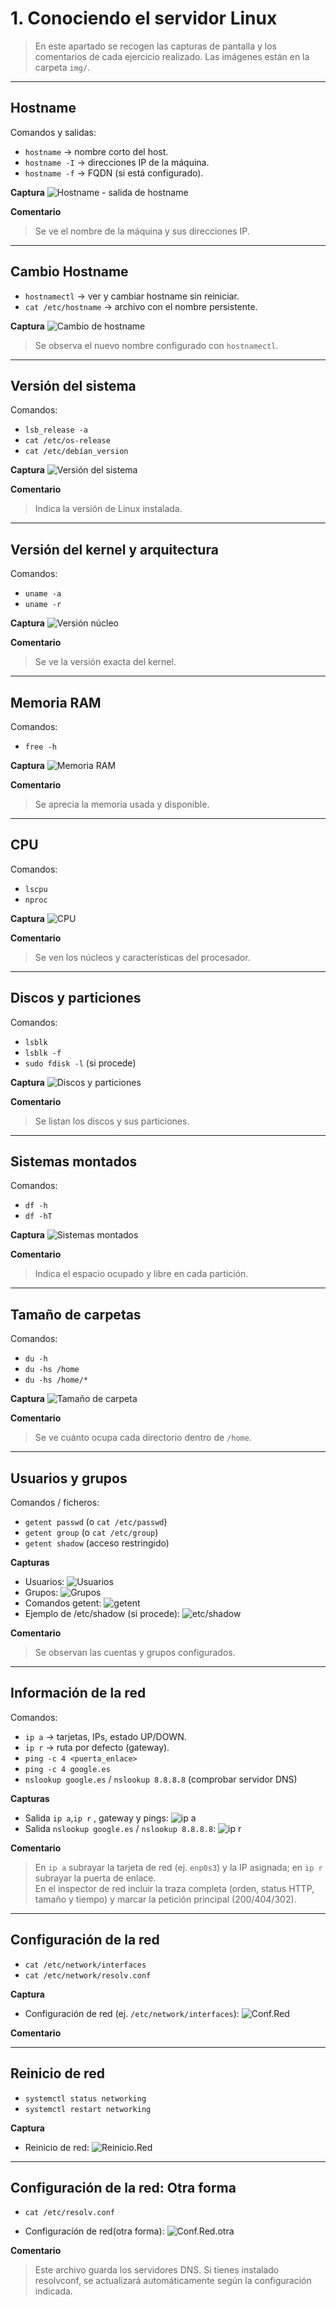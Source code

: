 # 1. Conociendo el servidor Linux

> En este apartado se recogen las capturas de pantalla y los comentarios de cada ejercicio realizado.
> Las imágenes están en la carpeta `img/`. 
---

## Hostname

Comandos y salidas:
- `hostname` → nombre corto del host.
- `hostname -I` → direcciones IP de la máquina.
- `hostname -f` → FQDN (si está configurado).

**Captura**
![Hostname - salida de hostname](img/hostname.png)

**Comentario**
> Se ve el nombre de la máquina y sus direcciones IP.

---

## Cambio Hostname

- `hostnamectl` → ver y cambiar hostname sin reiniciar.
- `cat /etc/hostname` → archivo con el nombre persistente.

**Captura**
![Cambio de hostname](img/cambiar-hostname.png)  
> Se observa el nuevo nombre configurado con `hostnamectl`.

---

## Versión del sistema

Comandos:
- `lsb_release -a`
- `cat /etc/os-release`
- `cat /etc/debían_version`

**Captura**
![Versión del sistema](img/version_sistema.png)

**Comentario**
> Indica la versión de Linux instalada.

---

## Versión del kernel y arquitectura

Comandos:
- `uname -a`
- `uname -r`

**Captura**
![Versión núcleo](img/versionNucleo.png)

**Comentario**
> Se ve la versión exacta del kernel.

---

## Memoria RAM

Comandos:
- `free -h`

**Captura**
![Memoria RAM](img/MemoriaRAM.png)

**Comentario**
> Se aprecia la memoria usada y disponible.

---

## CPU

Comandos:
- `lscpu`
- `nproc`

**Captura**
![CPU](img/CPU.png)

**Comentario**
> Se ven los núcleos y características del procesador.

---

## Discos y particiones

Comandos:
- `lsblk`
- `lsblk -f`
- `sudo fdisk -l` (si procede)

**Captura**
![Discos y particiones](img/DiscosYPars.png)

**Comentario**
> Se listan los discos y sus particiones.

---

## Sistemas montados

Comandos:
- `df -h`
- `df -hT`

**Captura**
![Sistemas montados](img/sistemas_montados.png)

**Comentario**
> Indica el espacio ocupado y libre en cada partición.

---

## Tamaño de carpetas

Comandos:
- `du -h`
- `du -hs /home`
- `du -hs /home/*`

**Captura**
![Tamaño de carpeta](img/tamaño_carpeta.png)

**Comentario**
> Se ve cuánto ocupa cada directorio dentro de `/home`.

---

## Usuarios y grupos

Comandos / ficheros:
- `getent passwd` (o `cat /etc/passwd`)
- `getent group` (o `cat /etc/group`)
- `getent shadow` (acceso restringido)

**Capturas**
- Usuarios: ![Usuarios](img/usuarios-grupos.1.png)
- Grupos: ![Grupos](img/usuarios-grupos.2.png)
- Comandos getent: ![getent](img/usuarios-grupos.3.png)
- Ejemplo de /etc/shadow (si procede): ![etc/shadow](img/usuarios-grupos.4.png)

**Comentario**
> Se observan las cuentas y grupos configurados.

---

## Información de la red

Comandos:
- `ip a` → tarjetas, IPs, estado UP/DOWN.
- `ip r` → ruta por defecto (gateway).
- `ping -c 4 <puerta_enlace>`
- `ping -c 4 google.es`
- `nslookup google.es` / `nslookup 8.8.8.8` (comprobar servidor DNS)

**Capturas**
- Salida `ip a`,`ip r` , gateway y pings: ![ip a](img/info-red-1.png)
- Salida `nslookup google.es` / `nslookup 8.8.8.8`: ![ip r](img/info-red-2.png)


**Comentario**
> En `ip a` subrayar la tarjeta de red (ej. `enp0s3`) y la IP asignada; en `ip r` subrayar la puerta de enlace.  
> En el inspector de red incluir la traza completa (orden, status HTTP, tamaño y tiempo) y marcar la petición principal (200/404/302).

---

## Configuración de la red

- `cat /etc/network/interfaces`
- `cat /etc/network/resolv.conf`

**Captura**
- Configuración de red (ej. `/etc/network/interfaces`): ![Conf.Red](img/config-red.png)

**Comentario**
> 


---

## Reinicio de red

- `systemctl status networking`
- `systemctl restart networking`

**Captura**
- Reinicio de red: ![Reinicio.Red](img/reiniciar-red.png)

---

## Configuración de la red: Otra forma

- `cat /etc/resolv.conf`

- Configuracíón de red(otra forma): ![Conf.Red.otra](img/reiniciar-red-otra.png) 

**Comentario**
> Este archivo guarda los servidores DNS. Si tienes instalado resolvconf, se actualizará automáticamente según la configuración indicada.



